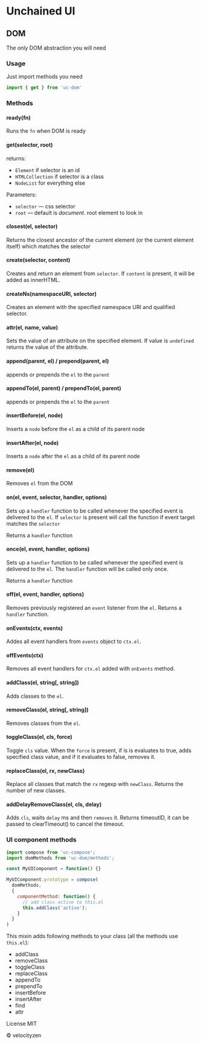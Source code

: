 # Unchained UI

## DOM

The only DOM abstraction you will need

### Usage

Just import methods you need

```js
import { get } from 'uc-dom'
```

### Methods

#### ready(fn)

Runs the `fn` when DOM is ready

#### get(selector, root)

returns:

* `Element` if selector is an id
* `HTMLCollection` if selector is a class
* `NodeList` for everything else

Parameters:

* `selector` — css selector
* `root` — default is _document_. root element to look in

#### closest(el, selector)

 Returns the closest ancestor of the current element (or the current element itself) which matches the selector

#### create(selector, content)

Creates and return an element from `selector`. If `content` is present, it will be added as innerHTML.

#### createNs(namespaceURI, selector)

Creates an element with the specified namespace URI and qualified selector.

#### attr(el, name, value)

Sets the value of an attribute on the specified element. If value is `undefined` returns the value of the attribute.

#### append(parent, el) / prepend(parent, el)

appends or prepends the `el` to the `parent`

#### appendTo(el, parent) / prependTo(el, parent)

appends or prepends the `el` to the `parent`

#### insertBefore(el, node)

Inserts a `node` before the `el` as a child of its parent node

#### insertAfter(el, node)

Inserts a `node` after the `el` as a child of its parent node

#### remove(el)

Removes `el` from the DOM

#### on(el, event, selector, handler, options)

Sets up a `handler` function to be called whenever the specified event is delivered to the `el`. If `selector` is present will call the function if event target matches the `selector`

Returns a `handler` function

#### once(el, event, handler, options)

Sets up a `handler` function to be called whenever the specified event is delivered to the `el`. The `handler` function will be called only once.

Returns a `handler` function

#### off(el, event, handler, options)

Removes previously registered an `event` listener from the `el`. Returns a `handler` function.

#### onEvents(ctx, events)

Addes all event handlers from `events` object to `ctx.el`.

#### offEvents(ctx)

Removes all event handlers for `ctx.el` added with `onEvents` method.

#### addClass(el, string[, string])

Adds classes to the `el`.

#### removeClass(el, string[, string])

Removes classes from the `el`.

#### toggleClass(el, cls, force)

Toggle `cls` value. When the `force` is present, if is is evaluates to true, adds specified class value, and if it evaluates to false, removes it.

#### replaceClass(el, rx, newClass)

Replace all classes that match the `rx` regexp with `newClass`. Returns the number of new classes.

#### addDelayRemoveClass(el, cls, delay)

Adds `cls`, waits `delay` ms and then `removes` it. Returns timeoutID, it can be passed to clearTimeout() to cancel the timeout.

### UI component methods

```js
import compose from 'uc-compose';
import domMethods from 'uc-dom/methods';

const MyUIComponent = function() {}

MyUIComponent.prototype = compose(
  domMethods,
  {
    componentMethod: function() {
      // add class active to this.el
      this.addClass('active');
    }
  }
)

```

This mixin adds following methods to your class (all the methods use `this.el`):

* addClass
* removeClass
* toggleClass
* replaceClass
* appendTo
* prependTo
* insertBefore
* insertAfter
* find
* attr

License MIT

© velocityzen

